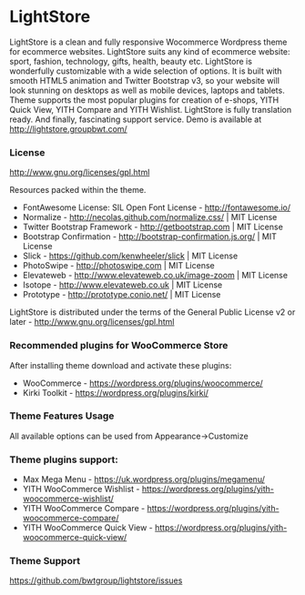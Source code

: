 # LightStore

LightStore is a clean and fully responsive Wocommerce Wordpress theme for ecommerce websites. LightStore suits any kind of ecommerce website: sport, fashion, technology, gifts, health, beauty etc. LightStore is wonderfully customizable with a wide selection of options.  It is built with smooth HTML5 animation and Twitter Bootstrap v3, so your website will look stunning on desktops as well as mobile devices, laptops and tablets. Theme supports the most popular plugins for creation of e-shops, YITH Quick View, YITH Compare and YITH Wishlist. LightStore is fully translation ready. And finally, fascinating support service. Demo is available at http://lightstore.groupbwt.com/

### License

http://www.gnu.org/licenses/gpl.html

Resources packed within the theme.

* FontAwesome License: SIL Open Font License - http://fontawesome.io/
* Normalize - http://necolas.github.com/normalize.css/ | MIT License
* Twitter Bootstrap Framework - http://getbootstrap.com | MIT License
* Bootstrap Confirmation - http://bootstrap-confirmation.js.org/ | MIT License
* Slick - https://github.com/kenwheeler/slick | MIT License
* PhotoSwipe -  http://photoswipe.com | MIT License
* Elevateweb -  http://www.elevateweb.co.uk/image-zoom | MIT License
* Isotope -  http://www.elevateweb.co.uk | MIT License
* Prototype -  http://prototype.conio.net/ | MIT License

LightStore is distributed under the terms of the General Public License v2 or later - http://www.gnu.org/licenses/gpl.html

### Recommended plugins for WooCommerce Store

After installing theme download and activate these plugins: 

* WooCommerce - https://wordpress.org/plugins/woocommerce/
* Kirki Toolkit - https://wordpress.org/plugins/kirki/


### Theme Features Usage

All available options can be used from Appearance->Customize

### Theme plugins support:

* Max Mega Menu - https://uk.wordpress.org/plugins/megamenu/
* YITH WooCommerce Wishlist - https://wordpress.org/plugins/yith-woocommerce-wishlist/
* YITH WooCommerce Compare - https://wordpress.org/plugins/yith-woocommerce-compare/ 
* YITH WooCommerce Quick View - https://wordpress.org/plugins/yith-woocommerce-quick-view/

### Theme Support

https://github.com/bwtgroup/lightstore/issues
